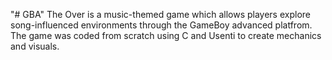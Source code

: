 "# GBA" 
The Over is a music-themed game which allows players explore song-influenced environments through the GameBoy advanced platfrom. The game was coded from scratch using C and Usenti to create mechanics and visuals. 
